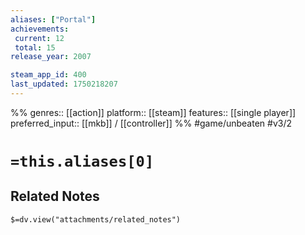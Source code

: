 ```yaml
---
aliases: ["Portal"]
achievements:
 current: 12
 total: 15
release_year: 2007

steam_app_id: 400
last_updated: 1750218207
---
```

%%
genres:: [[action]]
platform:: [[steam]]
features:: [[single player]]
preferred_input:: [[mkb]] / [[controller]]
%%
#game/unbeaten
#v3/2

# `=this.aliases[0]`
## Related Notes
`$=dv.view("attachments/related_notes")`